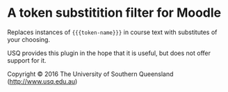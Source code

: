 # A token substitition filter for Moodle

Replaces instances of `{{{token-name}}}` in course text with substitutes of your choosing.

USQ provides this plugin in the hope that it is useful, but does not offer support for it.

Copyright © 2016 The University of Southern Queensland (http://www.usq.edu.au)
